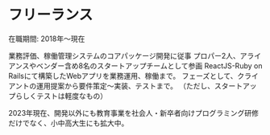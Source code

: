 # フリーランス
在職期間: 2018年～現在

業務評価、稼働管理システムのコアパッケージ開発に従事
プロパー2人、アライアンスやベンダー含め8名のスタートアップチームとして参画
ReactJS-Ruby on Railsにて構築したWebアプリを業務運用、稼働まで。
フェーズとして、クライアントの運用提案から要件策定〜実装、テストまで。
（ただし、スタートアップらしくテストは軽度なもの）

2023年現在、開発以外にも教育事業を社会人・新卒者向けプログラミング研修だけでなく、小中高大生にも拡大中。
